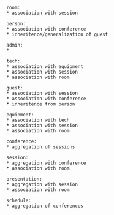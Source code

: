 
    room:
    * association with session
    
    person:
    * association with conference
    * inheritence/generalization of guest
    
    admin:
    * 
    
    tech:
    * association with equipment
    * association with session
    * association with room
    
    guest:
    * association with session
    * association with conference
    * inheritence from person
    
    equipment:
    * association with tech
    * association with session
    * association with room
    
    conference:
    * aggregation of sessions
    
    session:
    * aggregation with conference
    * association with room
    
    presentation:
    * aggregation with session
    * association with room
    
    schedule:
    * aggregation of conferences
    
